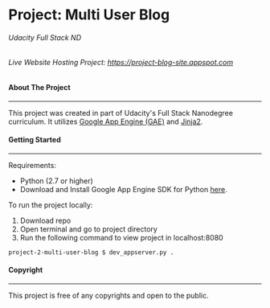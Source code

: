 # Project: Multi User Blog
###### Udacity Full Stack ND
###### Live Website Hosting Project: https://project-blog-site.appspot.com

#### About The Project
---
This project was created in part of Udacity's Full Stack Nanodegree curriculum. It utilizes [Google App Engine (GAE)](https://console.cloud.google.com/appengine) and [Jinja2](http://jinja.pocoo.org/docs/dev/).     

#### Getting Started
---
Requirements:
* Python (2.7 or higher)
* Download and Install Google App Engine SDK for Python [here](https://cloud.google.com/appengine/downloads#Google_App_Engine_SDK_for_Python).


To run the project locally:
1. Download repo
2. Open terminal and go to project directory
3. Run the following command to view project in localhost:8080
```
project-2-multi-user-blog $ dev_appserver.py .
```

#### Copyright
---
This project is free of any copyrights and open to the public.
